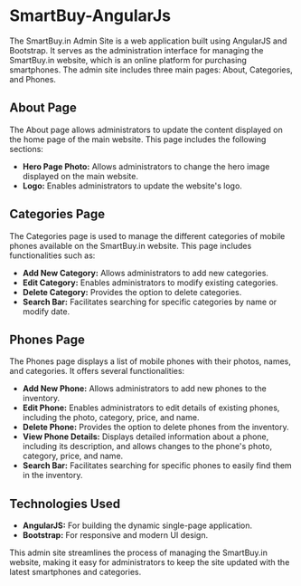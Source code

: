 # SmartBuy-AngularJs

The SmartBuy.in Admin Site is a web application built using AngularJS and Bootstrap. It serves as the administration interface for managing the SmartBuy.in website, which is an online platform for purchasing smartphones. The admin site includes three main pages: About, Categories, and Phones.

## About Page

The About page allows administrators to update the content displayed on the home page of the main website. This page includes the following sections:

- **Hero Page Photo:** Allows administrators to change the hero image displayed on the main website.
- **Logo:** Enables administrators to update the website's logo.

## Categories Page

The Categories page is used to manage the different categories of mobile phones available on the SmartBuy.in website. This page includes functionalities such as:

- **Add New Category:** Allows administrators to add new categories.
- **Edit Category:** Enables administrators to modify existing categories.
- **Delete Category:** Provides the option to delete categories.
- **Search Bar:** Facilitates searching for specific categories by name or modify date.

## Phones Page

The Phones page displays a list of mobile phones with their photos, names, and categories. It offers several functionalities:

- **Add New Phone:** Allows administrators to add new phones to the inventory.
- **Edit Phone:** Enables administrators to edit details of existing phones, including the photo, category, price, and name.
- **Delete Phone:** Provides the option to delete phones from the inventory.
- **View Phone Details:** Displays detailed information about a phone, including its description, and allows changes to the phone's photo, category, price, and name.
- **Search Bar:** Facilitates searching for specific phones to easily find them in the inventory.

## Technologies Used

- **AngularJS:** For building the dynamic single-page application.
- **Bootstrap:** For responsive and modern UI design.

This admin site streamlines the process of managing the SmartBuy.in website, making it easy for administrators to keep the site updated with the latest smartphones and categories.


